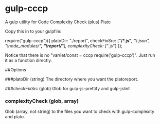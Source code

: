 # gulp-cccp
A gulp utility for Code Complexity Check (plus) Plato

Copy this in to your gulpfile:

require("gulp-cccp")({
    platoDir: "./report",
    checkFixSrc: ["**/*.js", "**/*.json", "!node_modules/**", "!report/**"],
    complexityCheck: ["*.js"]
});

Notice that there is no "var/let/const = cccp require('gulp-cccp')". 
Just run it as a function directly.

##Options

###platoDir (string)
The directory where you want the platoreport.

###checkFixSrc (glob)
Glob for gulp-js-prettify and gulp-jslint

### complexityCheck (glob, array)
Glob (array, not string) to the files you want to check with gulp-complexity and plato.
